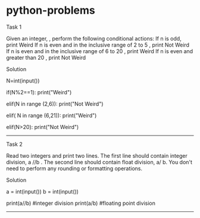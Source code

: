 # python-problems
Task 1

Given an integer, , perform the following conditional actions:
If n is odd, print Weird
If n is even and in the inclusive range of 2 to 5 , print Not Weird
If n is even and in the inclusive range of 6 to 20 , print Weird
If n is even and greater than 20 , print Not Weird

Solution

N=int(input())

if(N%2==1):
   print("Weird")
 
 elif(N in range (2,6)):
   print("Not Weird")
   
 elif( N in range (6,21)):
   print("Weird")
   
 elif(N>20):
   print("Not Weird")
   
-----------------------------------------------------------------------------
Task 2

Read two integers and print two lines. The first line should contain integer division, a //b . The second line should contain float division,  a/ b.
You don't need to perform any rounding or formatting operations.

Solution

a = int(input())
b = int(input())

print(a//b) #integer division
print(a/b) #floating point division

--------------------------------------------------------------------------------
